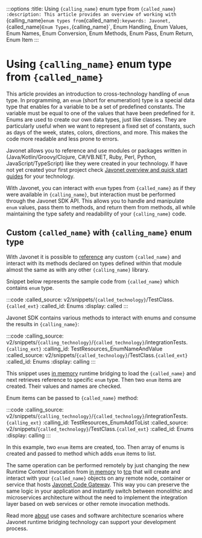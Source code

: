 :::options
:title: Using `{calling_name}` enum type from `{called_name}
:description: This article provides an overview of working with `{calling_name}` enum types from `{called_name}`
:keywords: Javonet, `{called_name}` Enum Types, `{calling_name}`, Enum Handling, Enum Values, Enum Names, Enum Conversion, Enum Methods, Enum Pass, Enum Return, Enum Item
:::

# Using `{calling_name}` enum type from `{called_name}`
  
This article provides an introduction to cross-technology handling of `enum` type. In programming, an `enum` (short for enumeration) type is a special data type that enables for a variable to be a set of predefined constants. The variable must be equal to one of the values that have been predefined for it. Enums are used to create our own data types, just like classes. They are particularly useful when we want to represent a fixed set of constants, such as days of the week, states, colors, directions, and more. This makes the code more readable and less prone to errors.  
  
Javonet allows you to reference and use modules or packages written in (Java/Kotlin/Groovy/Clojure, C#/VB.NET, Ruby, Perl, Python, JavaScript/TypeScript) like they were created in your technology. If have not yet created your first project check [Javonet overview and quick start guides](/guides/v2/`{calling_technology}`/`{called_technology}`/getting-started/about-javonet) for your technology.  
  
With Javonet, you can interact with `enum` types from `{called_name}` as if they were available in `{calling_name}`, but interaction must be performed through the Javonet SDK API. This allows you to handle and manipulate `enum` values, pass them to methods, and return them from methods, all while maintaining the type safety and readability of your `{calling_name}` code.  
  
## Custom `{called_name}` with `{calling_name}` enum type
  
With Javonet it is possible to [reference](/guides/v2/`{calling_technology}`/`{called_technology}`/getting-started/adding-references-to-libraries) any custom `{called_name}` and interact with its methods declared on types defined within that module almost the same as with any other `{calling_name}` library.  
  
Snippet below represents the sample code from `{called_name}` which contains `enum` type.  
  
:::code
:called_source: v2/snippets/`{called_technology}`/TestClass.`{called_ext}`
:called_id: Enums
:display: called
:::

Javonet SDK contains various methods to interact with enums and consume the results in `{calling_name}`:  

:::code
:calling_source: v2/snippets/`{calling_technology}`/`{called_technology}`/integrationTests.`{calling_ext}`
:calling_id: TestResources_EnumNameAndValue
:called_source: v2/snippets/`{called_technology}`/TestClass.`{called_ext}`
:called_id: Enums
:display: calling
:::

This snippet uses [in memory](/guides/v2/`{calling_technology}`/`{called_technology}`/foundations/in-memory-channel) runtime bridging to load the `{called_name}` and next retrieves reference to specific `enum` type. Then two `enum` items are created. Their values and names are checked.  
  
Enum items can be passed to `{called_name}` method:

:::code
:calling_source: v2/snippets/`{calling_technology}`/`{called_technology}`/integrationTests.`{calling_ext}`
:calling_id: TestResources_EnumAddToList
:called_source: v2/snippets/`{called_technology}`/TestClass.`{called_ext}`
:called_id: Enums
:display: calling
:::

In this example, two `enum` items are created, too. Then array of enums is created and passed to method which adds `enum` items to list.  
  
The same operation can be performed remotely by just changing the new Runtime Context invocation from [in memory](/guides/v2/`{calling_technology}`/`{called_technology}`/foundations/in-memory-channel) to [tcp](/guides/v2/`{calling_technology}`/`{called_technology}`/foundations/tcp-channel) that will create and interact with your `{called_name}` objects on any remote node, container or service that hosts [Javonet Code Gateway](/guides/v2/`{calling_technology}`/`{called_technology}`/javonet-code-gateway/about-javonet-code-gateway.md). This way you can preserve the same logic in your application and instantly switch between monolithic and microservices architecture without the need to implement the integration layer based on web services or other remote invocation methods.
  
Read more [about](/guides/v2/`{calling_technology}`/`{called_technology}`/getting-started/about-javonet) use cases and software architecture scenarios where Javonet runtime bridging technology can support your development process.
